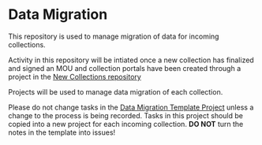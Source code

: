 # Data Migration

This repository is used to manage migration of data for incoming collections.

Activity in this repository will be intiated once a new collection has finalized and signed an MOU and collection portals have been created through a project in the [New Collections repository](https://github.com/ArctosDB/new-collections)

Projects will be used to manage data migration of each collection.

Please do not change tasks in the [Data Migration Template Project](https://github.com/ArctosDB/data-migration/projects/1) unless a change to the process is being recorded. Tasks in this project should be copied into a new project for each incoming collection. **DO NOT** turn the notes in the template into issues!

